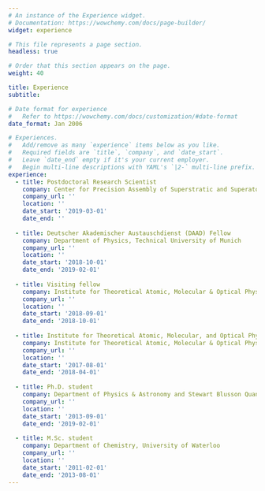 ```yaml
---
# An instance of the Experience widget.
# Documentation: https://wowchemy.com/docs/page-builder/
widget: experience

# This file represents a page section.
headless: true

# Order that this section appears on the page.
weight: 40

title: Experience
subtitle:

# Date format for experience
#   Refer to https://wowchemy.com/docs/customization/#date-format
date_format: Jan 2006

# Experiences.
#   Add/remove as many `experience` items below as you like.
#   Required fields are `title`, `company`, and `date_start`.
#   Leave `date_end` empty if it's your current employer.
#   Begin multi-line descriptions with YAML's `|2-` multi-line prefix.
experience:
  - title: Postdoctoral Research Scientist
    company: Center for Precision Assembly of Superstratic and Superatomic Solids and Departments of Physics & Chemistry, Columbia University
    company_url: ''
    location: ''
    date_start: '2019-03-01'
    date_end: ''
    
  - title: Deutscher Akademischer Austauschdienst (DAAD) Fellow
    company: Department of Physics, Technical University of Munich
    company_url: ''
    location: ''
    date_start: '2018-10-01'
    date_end: '2019-02-01'
    
  - title: Visiting fellow
    company: Institute for Theoretical Atomic, Molecular & Optical Physics (ITAMP), Harvard-Smithsonian Center for Astrophysics and Department of Physics, Harvard University
    company_url: ''
    location: ''
    date_start: '2018-09-01'
    date_end: '2018-10-01'
    
  - title: Institute for Theoretical Atomic, Molecular, and Optical Physics (ITAMP) Visiting Fellow
    company: Institute for Theoretical Atomic, Molecular & Optical Physics (ITAMP), Harvard-Smithsonian Center for Astrophysics and Department of Physics, Harvard University
    company_url: ''
    location: ''
    date_start: '2017-08-01'
    date_end: '2018-04-01'
    
  - title: Ph.D. student
    company: Department of Physics & Astronomy and Stewart Blusson Quantum Matter Institute (SBQMI), The University of British Columbia
    company_url: ''
    location: ''
    date_start: '2013-09-01'
    date_end: '2019-02-01'
    
  - title: M.Sc. student
    company: Department of Chemistry, University of Waterloo
    company_url: ''
    location: ''
    date_start: '2011-02-01'
    date_end: '2013-08-01'
---
```

